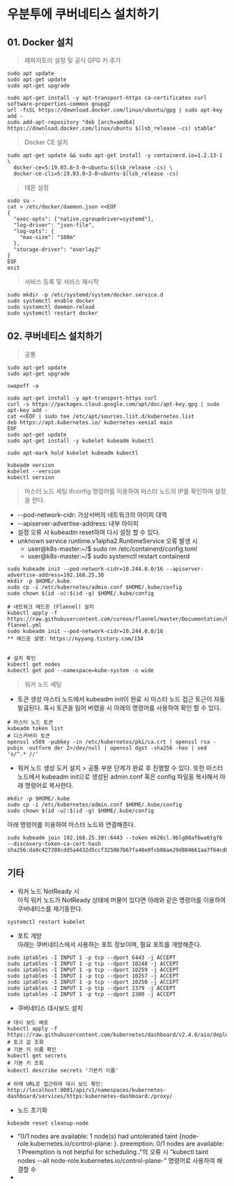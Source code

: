 # 우분투에 쿠버네티스 설치하기
## 01. Docker 설치
> 레파지토리 설정 및 공식 GPG 키 추가
```
sudo apt update
sudo apt-get update
sudo apt-get upgrade

sudo apt-get install -y apt-transport-https ca-certificates curl software-properties-common gnupg2
url -fsSL https://download.docker.com/linux/ubuntu/gpg | sudo apt-key add -
sudo add-apt-repository "deb [arch=amd64] https://download.docker.com/linux/ubuntu $(lsb_release -cs) stable"
```
> Docker CE 설치
```
sudo apt-get update && sudo apt-get install -y containerd.io=1.2.13-1 \
  docker-ce=5:19.03.8~3-0~ubuntu-$(lsb_release -cs) \
  docker-ce-cli=5:19.03.8~3-0~ubuntu-$(lsb_release -cs)
```
> 데몬 설정
```
sudo su -
cat > /etc/docker/daemon.json <<EOF
{
  "exec-opts": ["native.cgroupdriver=systemd"],
  "log-driver": "json-file",
  "log-opts": {
    "max-size": "100m"
  },
  "storage-driver": "overlay2"
}
EOF
exit
```
> 서비스 등록 및 서비스 재시작
```
sudo mkdir -p /etc/systemd/system/docker.service.d
sudo systemctl enable docker
sudo systemctl daemon-reload
sudo systemctl restart docker
```

## 02. 쿠버네티스 설치하기 
> 공통
```
sudo apt-get update
sudo apt-get upgrade

swapoff -a

sudo apt-get install -y apt-transport-https curl
curl -s https://packages.cloud.google.com/apt/doc/apt-key.gpg | sudo apt-key add -
cat <<EOF | sudo tee /etc/apt/sources.list.d/kubernetes.list
deb https://apt.kubernetes.io/ kubernetes-xenial main
EOF
sudo apt-get update
sudo apt-get install -y kubelet kubeadm kubectl

sudo apt-mark hold kubelet kubeadm kubectl

kubeadm version
kubelet --version
kubectl version

```
> 마스터 노드 세팅
ifconfig 명령어를 이용하여 마스터 노드의 IP를 확인하여 설정을 한다.
- --pod-network-cidr: 가상서버의 네트워크의 아이피 대역
- --apiserver-advertise-address: 내부 아이피
- 설정 오류 시 kubeadm reset하여 다시 설정 할 수 있다.
- unknown service runtime.v1alpha2.RuntimeService 오류 발생 시 
   + user@k8s-master:~/$ sudo rm /etc/containerd/config.toml
   + user@k8s-master:~/$ sudo systemctl restart containerd
```
sudo kubeadm init --pod-network-cidr=10.244.0.0/16 --apiserver-advertise-address=192.168.25.30
mkdir -p $HOME/.kube
sudo cp -i /etc/kubernetes/admin.conf $HOME/.kube/config
sudo chown $(id -u):$(id -g) $HOME/.kube/config

# 네트워크 에드온 (Flannel) 설치
kubectl apply -f https://raw.githubusercontent.com/coreos/flannel/master/Documentation/kube-flannel.yml
sudo kubeadm init --pod-network-cidr=10.244.0.0/16
** 에드온 설명: https://nyyang.tistory.com/134


# 설치 확인 
kubectl get nodes
kubectl get pod --namespace=kube-system -o wide
```
> 워커 노드 세팅
- 토큰 생성
마스터 노드에서 kubeadm init이 완료 시 마스터 노드 접근 토근이 자동 발급된다. 혹시 토큰을 잃어 버렸을 시 아래의 명령어를 사용하여 확인 할 수 있다.
```
# 마스터 노드 토큰
kubeadm token list
# 디스커버리 토큰
openssl x509 -pubkey -in /etc/kubernetes/pki/ca.crt | openssl rsa -pubin -outform der 2>/dev/null | openssl dgst -sha256 -hex | sed 's/^.* //'
```
- 워커 노드 생성
도커 설치 > 공통 부분 단계가 완료 후 진행할 수 있다. 또한 마스터 노드에서 kubeadm init으로 생성된 admin.conf 혹은 config 파일을 복사해서 아래 명령어로 복사한다.
```
mkdir -p $HOME/.kube
sudo cp -i /etc/kubernetes/admin.conf $HOME/.kube/config
sudo chown $(id -u):$(id -g) $HOME/.kube/config
```
아래 명령어를 이용하여 마스터 노드와 연결해준다.
```
sudo kubeadm join 192.168.25.30(:6443 --token mk20cl.9blg08af6wa6tgf6 --discovery-token-ca-cert-hash sha256:da9c427288cdd5a4432d5ccf3250b7b67fa48e0fcb86ae29d884661aa7f64cd8
```

## 기타
- 워커 노드 NotReady 시<br>
아직 워커 노드가 NotReady 상태에 머물어 있다면 아래와 같은 명령어를 이용하여 쿠버네티스를 제기동한다.
```
systemctl restart kubelet
```
- 포트 개방<br>
아래는 쿠버네티스에서 사용하는 포트 정보이며, 필요 포트를 개방해준다.
```
sudo iptables -I INPUT 1 -p tcp --dport 6443 -j ACCEPT
sudo iptables -I INPUT 1 -p tcp --dport 10248 -j ACCEPT
sudo iptables -I INPUT 1 -p tcp --dport 10259 -j ACCEPT
sudo iptables -I INPUT 1 -p tcp --dport 10257 -j ACCEPT
sudo iptables -I INPUT 1 -p tcp --dport 10250 -j ACCEPT
sudo iptables -I INPUT 1 -p tcp --dport 2379 -j ACCEPT
sudo iptables -I INPUT 1 -p tcp --dport 2380 -j ACCEPT
```
- 쿠버네티스 대시보드 설치
```
# 대시 보드 배포
kubectl apply -f https://raw.githubusercontent.com/kubernetes/dashboard/v2.4.0/aio/deploy/recommended.yaml
# 토크 값 조회
# 기본 키 이름 확인
kubectl get secrets
# 기본 키 조회
kubectl describe secrets '기본키 이름'

# 아래 URL로 접근하여 대시 보드 확인: 
http://localhost:8001/api/v1/namespaces/kubernetes-dashboard/services/https:kubernetes-dashboard:/proxy/
```
- 노드 초기화
```
kubeadm reset cleanup-node
```

-  "0/1 nodes are available: 1 node(s) had untolerated taint {node-role.kubernetes.io/control-plane: }. preemption: 0/1 nodes are available: 1 Preemption is not helpful for scheduling.."의 오류 시 "kubectl taint nodes --all node-role.kubernetes.io/control-plane-" 명령어로 사용하여 해결할 수 
-  
